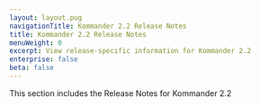 ```yaml
---
layout: layout.pug
navigationTitle: Kommander 2.2 Release Notes
title: Kommander 2.2 Release Notes
menuWeight: 0
excerpt: View release-specific information for Kommander 2.2
enterprise: false
beta: false
---
```


This section includes the Release Notes for Kommander 2.2
